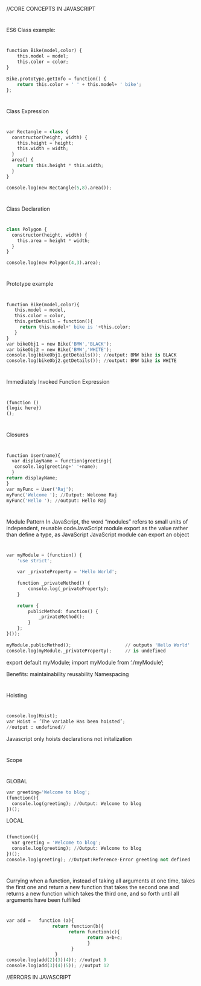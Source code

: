 //CORE CONCEPTS IN JAVASCRIPT

#
ES6 Class example:
#
```python
function Bike(model,color) {
    this.model = model;
    this.color = color;
}
 
Bike.prototype.getInfo = function() {
    return this.color + ' ' + this.model+ ' bike';
};
```
#
Class Expression
#
```python
var Rectangle = class {
  constructor(height, width) {
    this.height = height;
    this.width = width;
  }
  area() {
    return this.height * this.width;
  }
}

console.log(new Rectangle(5,8).area());
```
#
Class Declaration
#
```python
class Polygon {
  constructor(height, width) {
    this.area = height * width;
  }
}

console.log(new Polygon(4,3).area);
```
#
Prototype example
#
```python
function Bike(model,color){
   this.model = model,
   this.color = color,
   this.getDetails = function(){
     return this.model+' bike is '+this.color;
   }
}
var bikeObj1 = new Bike('BMW','BLACK');
var bikeObj2 = new Bike('BMW','WHITE');
console.log(bikeObj1.getDetails()); //output: BMW bike is BLACK
console.log(bikeObj2.getDetails()); //output: BMW bike is WHITE
```
#
Immediately Invoked Function Expression
#
```python
(function ()
{logic here})
();
```
#
Closures
#
```python
function User(name){
  var displayName = function(greeting){
   console.log(greeting+' '+name);
  }
return displayName;
}
var myFunc = User('Raj');
myFunc('Welcome '); //Output: Welcome Raj
myFunc('Hello '); //output: Hello Raj
```
#
Module Pattern
In JavaScript, the word “modules” refers to small units of independent, reusable codeJavaScript module export as the value rather than define a type, as JavaScript JavaScript module can export an object
#

```python
var myModule = (function() {
    'use strict';
 
    var _privateProperty = 'Hello World';
     
    function _privateMethod() {
        console.log(_privateProperty);
    }
     
    return {
        publicMethod: function() {
            _privateMethod();
        }
    };
}());
  
myModule.publicMethod();                    // outputs 'Hello World'   
console.log(myModule._privateProperty);     // is undefined 
```
export default myModule;
import myModule from ‘./myModule’;

Benefits:
maintainability
reusability
Namespacing

#
Hoisting
#
```python
console.log(Hoist);
var Hoist = ’The variable Has been hoisted’;
//output : undefined//
```
Javascript only hoists declarations not initalization

#
Scope
#
GLOBAL
```python
var greeting='Welcome to blog';
(function(){
  console.log(greeting); //Output: Welcome to blog
})();
```
LOCAL
```python

(function(){
  var greeting = 'Welcome to blog';
  console.log(greeting); //Output: Welcome to blog
})();
console.log(greeting); //Output:Reference-Error greeting not defined
```

#
Currying
when a function, instead of taking all arguments at one time, takes the first one and return a new function that takes the second one and returns a new function which takes the third one, and so forth until all arguments have been fulfilled
#

```python
var add =   function (a){
                 return function(b){
                       return function(c){
                              return a+b+c;
                              }        
                        }
                  }
console.log(add(2)(3)(4)); //output 9
console.log(add(3)(4)(5)); //output 12
```


//ERRORS IN JAVASCRIPT

